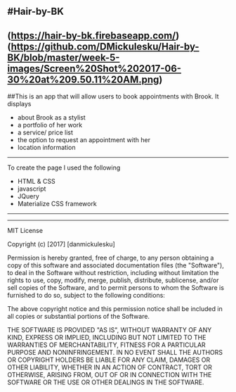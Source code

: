 #Hair-by-BK
---
 (https://hair-by-bk.firebaseapp.com/)
 (https://github.com/DMickulesku/Hair-by-BK/blob/master/week-5-images/Screen%20Shot%202017-06-30%20at%209.50.11%20AM.png)
---
##This is an app that will allow users to book appointments with Brook. It displays

* about Brook as a stylist
* a portfolio of her work
* a service/ price list
* the option to request an appointment with her
* location information
---
To create the page I used the following
* HTML & CSS
* javascript
* JQuery
* Materialize CSS framework
---

---
MIT License

Copyright (c) [2017] [danmickulesku]

Permission is hereby granted, free of charge, to any person obtaining a copy
of this software and associated documentation files (the "Software"), to deal
in the Software without restriction, including without limitation the rights
to use, copy, modify, merge, publish, distribute, sublicense, and/or sell
copies of the Software, and to permit persons to whom the Software is
furnished to do so, subject to the following conditions:

The above copyright notice and this permission notice shall be included in all
copies or substantial portions of the Software.

THE SOFTWARE IS PROVIDED "AS IS", WITHOUT WARRANTY OF ANY KIND, EXPRESS OR
IMPLIED, INCLUDING BUT NOT LIMITED TO THE WARRANTIES OF MERCHANTABILITY,
FITNESS FOR A PARTICULAR PURPOSE AND NONINFRINGEMENT. IN NO EVENT SHALL THE
AUTHORS OR COPYRIGHT HOLDERS BE LIABLE FOR ANY CLAIM, DAMAGES OR OTHER
LIABILITY, WHETHER IN AN ACTION OF CONTRACT, TORT OR OTHERWISE, ARISING FROM,
OUT OF OR IN CONNECTION WITH THE SOFTWARE OR THE USE OR OTHER DEALINGS IN THE
SOFTWARE.
